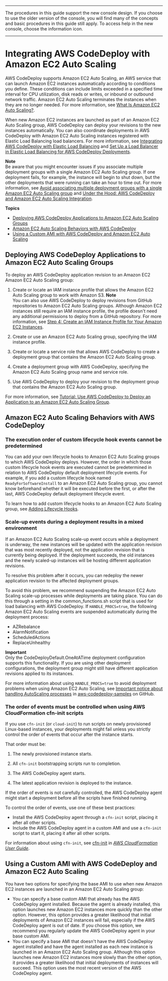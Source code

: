 --------

 The procedures in this guide support the new console design\. If you choose to use the older version of the console, you will find many of the concepts and basic procedures in this guide still apply\. To access help in the new console, choose the information icon\. 

--------

# Integrating AWS CodeDeploy with Amazon EC2 Auto Scaling<a name="integrations-aws-auto-scaling"></a>

AWS CodeDeploy supports Amazon EC2 Auto Scaling, an AWS service that can launch Amazon EC2 instances automatically according to conditions you define\. These conditions can include limits exceeded in a specified time interval for CPU utilization, disk reads or writes, or inbound or outbound network traffic\. Amazon EC2 Auto Scaling terminates the instances when they are no longer needed\. For more information, see [What Is Amazon EC2 Auto Scaling?](https://docs.aws.amazon.com/autoscaling/latest/userguide/WhatIsAutoScaling.html)\.

When new Amazon EC2 instances are launched as part of an Amazon EC2 Auto Scaling group, AWS CodeDeploy can deploy your revisions to the new instances automatically\. You can also coordinate deployments in AWS CodeDeploy with Amazon EC2 Auto Scaling instances registered with Elastic Load Balancing load balancers\. For more information, see [Integrating AWS CodeDeploy with Elastic Load Balancing](integrations-aws-elastic-load-balancing.md) and [Set Up a Load Balancer in Elastic Load Balancing for AWS CodeDeploy Deployments](deployment-groups-create-load-balancer.md)\.

**Note**  
Be aware that you might encounter issues if you associate multiple deployment groups with a single Amazon EC2 Auto Scaling group\. If one deployment fails, for example, the instance will begin to shut down, but the other deployments that were running can take an hour to time out\. For more information, see [Avoid associating multiple deployment groups with a single Amazon EC2 Auto Scaling group](troubleshooting-auto-scaling.md#troubleshooting-multiple-depgroups) and [Under the Hood: AWS CodeDeploy and Amazon EC2 Auto Scaling Integration](http://aws.amazon.com/blogs/devops/under-the-hood-aws-codedeploy-and-auto-scaling-integration/)\.

**Topics**
+ [Deploying AWS CodeDeploy Applications to Amazon EC2 Auto Scaling Groups](#integrations-aws-auto-scaling-deploy)
+ [Amazon EC2 Auto Scaling Behaviors with AWS CodeDeploy](#integrations-aws-auto-scaling-behaviors)
+ [Using a Custom AMI with AWS CodeDeploy and Amazon EC2 Auto Scaling](#integrations-aws-auto-scaling-custom-ami)

## Deploying AWS CodeDeploy Applications to Amazon EC2 Auto Scaling Groups<a name="integrations-aws-auto-scaling-deploy"></a>

To deploy an AWS CodeDeploy application revision to an Amazon EC2 Amazon EC2 Auto Scaling group:

1. Create or locate an IAM instance profile that allows the Amazon EC2 Auto Scaling group to work with Amazon S3\.
**Note**  
You can also use AWS CodeDeploy to deploy revisions from GitHub repositories to Amazon EC2 Auto Scaling groups\. Although Amazon EC2 instances still require an IAM instance profile, the profile doesn't need any additional permissions to deploy from a GitHub repository\. For more information, see [Step 4: Create an IAM Instance Profile for Your Amazon EC2 Instances](getting-started-create-iam-instance-profile.md)\.

1. Create or use an Amazon EC2 Auto Scaling group, specifying the IAM instance profile\.

1. Create or locate a service role that allows AWS CodeDeploy to create a deployment group that contains the Amazon EC2 Auto Scaling group\.

1. Create a deployment group with AWS CodeDeploy, specifying the Amazon EC2 Auto Scaling group name and service role\.

1. Use AWS CodeDeploy to deploy your revision to the deployment group that contains the Amazon EC2 Auto Scaling group\.

For more information, see [Tutorial: Use AWS CodeDeploy to Deploy an Application to an Amazon EC2 Auto Scaling Group](tutorials-auto-scaling-group.md)\.

## Amazon EC2 Auto Scaling Behaviors with AWS CodeDeploy<a name="integrations-aws-auto-scaling-behaviors"></a>

### The execution order of custom lifecycle hook events cannot be predetermined<a name="integrations-aws-auto-scaling-behaviors-hook-order"></a>

You can add your own lifecycle hooks to Amazon EC2 Auto Scaling groups to which AWS CodeDeploy deploys\. However, the order in which those custom lifecycle hook events are executed cannot be predetermined in relation to AWS CodeDeploy default deployment lifecycle events\. For example, if you add a custom lifecycle hook named `ReadyForSoftwareInstall` to an Amazon EC2 Auto Scaling group, you cannot know beforehand whether it will be executed before the first, or after the last, AWS CodeDeploy default deployment lifecycle event\.

To learn how to add custom lifecycle hooks to an Amazon EC2 Auto Scaling group, see [Adding Lifecycle Hooks](https://docs.aws.amazon.com/autoscaling/latest/userguide/lifecycle-hooks.html#adding-lifecycle-hooks)\.

### Scale\-up events during a deployment results in a mixed environment<a name="integrations-aws-auto-scaling-behaviors-mixed-environment"></a>

If an Amazon EC2 Auto Scaling scale\-up event occurs while a deployment is underway, the new instances will be updated with the application revision that was most recently deployed, not the application revision that is currently being deployed\. If the deployment succeeds, the old instances and the newly scaled\-up instances will be hosting different application revisions\.

To resolve this problem after it occurs, you can redeploy the newer application revision to the affected deployment groups\.

To avoid this problem, we recommend suspending the Amazon EC2 Auto Scaling scale\-up processes while deployments are taking place\. You can do this through a setting in the common\_functions\.sh script that is used for load balancing with AWS CodeDeploy\. If `HANDLE_PROCS=true`, the following Amazon EC2 Auto Scaling events are suspended automatically during the deployment process:
+ AZRebalance
+ AlarmNotification
+ ScheduledActions
+ ReplaceUnhealthy

**Important**  
Only the CodeDeployDefault\.OneAtATime deployment configuration supports this functionality\. If you are using other deployment configurations, the deployment group might still have different application revisions applied to its instances\.

For more information about using `HANDLE_PROCS=true` to avoid deployment problems when using Amazon EC2 Auto Scaling, see [Important notice about handling AutoScaling processes](https://github.com/awslabs/aws-codedeploy-samples/tree/master/load-balancing/elb#important-notice-about-handling-autoscaling-processes) in [aws\-codedeploy\-samples](https://github.com/awslabs/aws-codedeploy-samples) on GitHub\.

### The order of events must be controlled when using AWS CloudFormation cfn\-init scripts<a name="integrations-aws-auto-scaling-behaviors-event-order"></a>

If you use `cfn-init` \(or `cloud-init`\) to run scripts on newly provisioned Linux\-based instances, your deployments might fail unless you strictly control the order of events that occur after the instance starts\.

That order must be:

1. The newly provisioned instance starts\.

1. All `cfn-init` bootstrapping scripts run to completion\.

1. The AWS CodeDeploy agent starts\.

1. The latest application revision is deployed to the instance\.

If the order of events is not carefully controlled, the AWS CodeDeploy agent might start a deployment before all the scripts have finished running\. 

To control the order of events, use one of these best practices: 
+ Install the AWS CodeDeploy agent through a `cfn-init` script, placing it after all other scripts\.
+ Include the AWS CodeDeploy agent in a custom AMI and use a `cfn-init` script to start it, placing it after all other scripts\.

For information about using `cfn-init`, see [cfn\-init](https://docs.aws.amazon.com/AWSCloudFormation/latest/UserGuide/cfn-init.html) in *[AWS CloudFormation User Guide](https://docs.aws.amazon.com/AWSCloudFormation/latest/UserGuide/)*\.

## Using a Custom AMI with AWS CodeDeploy and Amazon EC2 Auto Scaling<a name="integrations-aws-auto-scaling-custom-ami"></a>

You have two options for specifying the base AMI to use when new Amazon EC2 instances are launched in an Amazon EC2 Auto Scaling group:
+ You can specify a base custom AMI that already has the AWS CodeDeploy agent installed\. Because the agent is already installed, this option launches new Amazon EC2 instances more quickly than the other option\. However, this option provides a greater likelihood that initial deployments of Amazon EC2 instances will fail, especially if the AWS CodeDeploy agent is out of date\. If you choose this option, we recommend you regularly update the AWS CodeDeploy agent in your base custom AMI\.
+ You can specify a base AMI that doesn't have the AWS CodeDeploy agent installed and have the agent installed as each new instance is launched in an Amazon EC2 Auto Scaling group\. Although this option launches new Amazon EC2 instances more slowly than the other option, it provides a greater likelihood that initial deployments of instances will succeed\. This option uses the most recent version of the AWS CodeDeploy agent\.